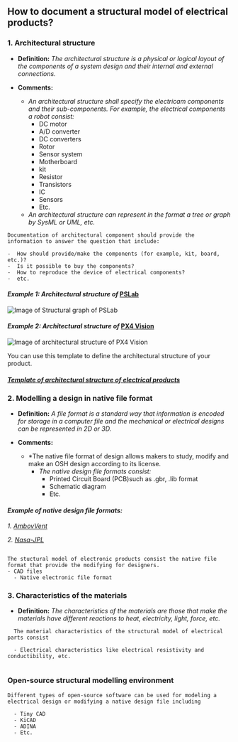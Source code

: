 ## **How to document a structural model of electrical products?**

 ### **1. Architectural structure**

- **Definition:** *The architectural structure is a physical or logical layout of the components of a system design and their internal and external connections.*

- **Comments:**

   - *An architectural structure shall specify the electricam components and their sub-components. For example, the electrical components a robot consist:*
     * DC motor
     * A/D converter
     * DC converters  
     * Rotor
     * Sensor system
     * Motherboard
     * kit
     * Resistor
     * Transistors
     * IC
     * Sensors
     * Etc.
  - *An architectural structure can represent in the format a tree or graph by SysML or UML, etc.*  

 ```
Documentation of architectural component should provide the information to answer the question that include:
 
 -  How should provide/make the components (for example, kit, board, etc.)?  
 -  Is it possible to buy the components?  
 -  How to reproduce the device of electrical components?
 -  etc. 
  ```

#### *Example 1: Architectural structure of* [PSLab](https://pslab.io/) 

![Image of Structural graph of PSLab](https://github.com/OPEN-NEXT/wp2.3_template/blob/main/Sources/Images/Structural_graph.png)

#### *Example 2: Architectural structure of* [PX4 Vision](https://wikifactory.com/+holybro/px4-vision) 

![Image of architectural structure of PX4 Vision](https://github.com/OPEN-NEXT/wp2.3_template/blob/main/Sources/Images/Architecture%20of%20electrical%20structural%20model.jpg)

You can use this template to define the architectural structure of your product.

#### *[Template of architectural structure of electrical products ](https://app.diagrams.net/#G1oI6ne1JC-2uzSOeJaEgVNyJSjEN41-Xh)*




### **2. Modelling a design in native file format**

- **Definition:** *A file format is a standard way that information is encoded for storage in a computer file and the mechanical or electrical designs can be represented in 2D or 3D.*

- **Comments:**

  - *The native file format of design allows makers to study, modify and make an OSH design according to its license. 
    - *The native design file formats consist:* 
       * Printed Circuit Board (PCB)such as .gbr, .lib format 
       * Schematic diagram 
       * Etc.
  

#### *Example of native design file formats:* 

*1. [AmbovVent](https://github.com/AmboVent-1690-108/AmboVent/tree/master/1-Electronics)*

*2. [Nasa-JPL](https://github.com/nasa-jpl/open-source-rover/tree/master/electrical/pcb/arduino_uno_sheild/gerbers/rev_b)*


  ```
  
  The stuctural model of electronic products consist the native file format that provide the modifying for designers.
  - CAD files
    - Native electronic file format
 
  ```

### **3. Characteristics of the materials**

- **Definition:** *The characteristics of the materials are those that make the materials have different reactions to heat, electricity, light, force, etc.* 


```
  The material characteristics of the structural model of electrical parts consist
  
  - Electrical characteristics like electrical resistivity and conductibility, etc.
 
  ```
  
  
  ### **Open-source structural modelling environment**

```
Different types of open-source software can be used for modeling a electrical design or modifying a native design file including

  - Tiny CAD
  - KiCAD
  - ADINA
  - Etc.
  ```
